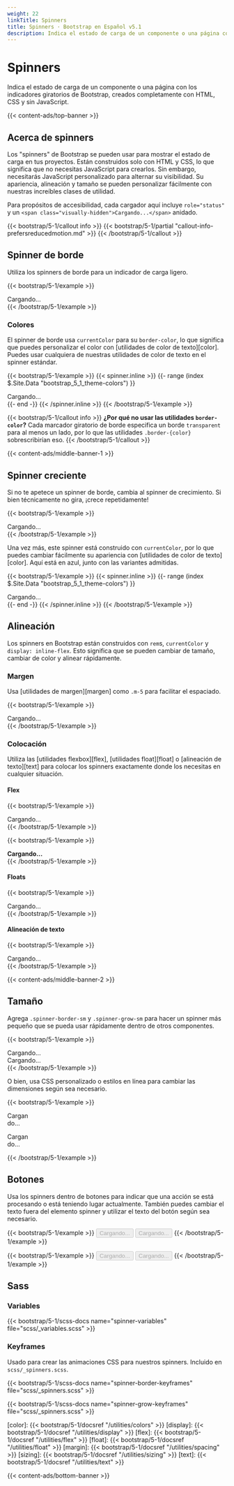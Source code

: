```yaml
---
weight: 22
linkTitle: Spinners
title: Spinners · Bootstrap en Español v5.1
description: Indica el estado de carga de un componente o una página con los indicadores giratorios de Bootstrap, creados completamente con HTML, CSS y sin JavaScript.
---
```


# Spinners

Indica el estado de carga de un componente o una página con los indicadores giratorios de Bootstrap, creados completamente con HTML, CSS y sin JavaScript.

{{< content-ads/top-banner >}}

## Acerca de spinners

Los "spinners" de Bootstrap se pueden usar para mostrar el estado de carga en tus proyectos. Están construidos solo con HTML y CSS, lo que significa que no necesitas JavaScript para crearlos. Sin embargo, necesitarás JavaScript personalizado para alternar su visibilidad. Su apariencia, alineación y tamaño se pueden personalizar fácilmente con nuestras increíbles clases de utilidad.

Para propósitos de accesibilidad, cada cargador aquí incluye `role="status"` y un `<span class="visually-hidden">Cargando...</span>` anidado.

{{< bootstrap/5-1/callout info >}}
{{< bootstrap/5-1/partial "callout-info-prefersreducedmotion.md" >}}
{{< /bootstrap/5-1/callout >}}

## Spinner de borde

Utiliza los spinners de borde para un indicador de carga ligero.

{{< bootstrap/5-1/example >}}
<div class="spinner-border" role="status">
  <span class="visually-hidden">Cargando...</span>
</div>
{{< /bootstrap/5-1/example >}}

### Colores

El spinner de borde usa `currentColor` para su `border-color`, lo que significa que puedes personalizar el color con [utilidades de color de texto][color]. Puedes usar cualquiera de nuestras utilidades de color de texto en el spinner estándar.

{{< bootstrap/5-1/example >}}
{{< spinner.inline >}}
{{- range (index $.Site.Data "bootstrap_5_1_theme-colors") }}
<div class="spinner-border text-{{ .name }}" role="status">
  <span class="visually-hidden">Cargando...</span>
</div>
{{- end -}}
{{< /spinner.inline >}}
{{< /bootstrap/5-1/example >}}

{{< bootstrap/5-1/callout info >}}
**¿Por qué no usar las utilidades `border-color`?** Cada marcador giratorio de borde especifica un borde `transparent` para al menos un lado, por lo que las utilidades `.border-{color}` sobrescribirían eso.
{{< /bootstrap/5-1/callout >}}

{{< content-ads/middle-banner-1 >}}

## Spinner creciente

Si no te apetece un spinner de borde, cambia al spinner de crecimiento. Si bien técnicamente no gira, ¡crece repetidamente!

{{< bootstrap/5-1/example >}}
<div class="spinner-grow" role="status">
  <span class="visually-hidden">Cargando...</span>
</div>
{{< /bootstrap/5-1/example >}}

Una vez más, este spinner está construido con `currentColor`, por lo que puedes cambiar fácilmente su apariencia con [utilidades de color de texto][color]. Aquí está en azul, junto con las variantes admitidas.

{{< bootstrap/5-1/example >}}
{{< spinner.inline >}}
{{- range (index $.Site.Data "bootstrap_5_1_theme-colors") }}
<div class="spinner-grow text-{{ .name }}" role="status">
  <span class="visually-hidden">Cargando...</span>
</div>
{{- end -}}
{{< /spinner.inline >}}
{{< /bootstrap/5-1/example >}}

## Alineación

Los spinners en Bootstrap están construidos con `rem`s, `currentColor` y `display: inline-flex`. Esto significa que se pueden cambiar de tamaño, cambiar de color y alinear rápidamente.

### Margen

Usa [utilidades de margen][margen] como `.m-5` para facilitar el espaciado.

{{< bootstrap/5-1/example >}}
<div class="spinner-border m-5" role="status">
  <span class="visually-hidden">Cargando...</span>
</div>
{{< /bootstrap/5-1/example >}}

### Colocación

Utiliza las [utilidades flexbox][flex], [utilidades float][float] o [alineación de texto][text] para colocar los spinners exactamente donde los necesitas en cualquier situación.

#### Flex

{{< bootstrap/5-1/example >}}
<div class="d-flex justify-content-center">
  <div class="spinner-border" role="status">
    <span class="visually-hidden">Cargando...</span>
  </div>
</div>
{{< /bootstrap/5-1/example >}}

{{< bootstrap/5-1/example >}}
<div class="d-flex align-items-center">
  <strong>Cargando...</strong>
  <div class="spinner-border ms-auto" role="status" aria-hidden="true"></div>
</div>
{{< /bootstrap/5-1/example >}}

#### Floats

{{< bootstrap/5-1/example >}}
<div class="clearfix">
  <div class="spinner-border float-end" role="status">
    <span class="visually-hidden">Cargando...</span>
  </div>
</div>
{{< /bootstrap/5-1/example >}}

#### Alineación de texto

{{< bootstrap/5-1/example >}}
<div class="text-center">
  <div class="spinner-border" role="status">
    <span class="visually-hidden">Cargando...</span>
  </div>
</div>
{{< /bootstrap/5-1/example >}}

{{< content-ads/middle-banner-2 >}}

## Tamaño

Agrega `.spinner-border-sm` y `.spinner-grow-sm` para hacer un spinner más pequeño que se pueda usar rápidamente dentro de otros componentes.

{{< bootstrap/5-1/example >}}
<div class="spinner-border spinner-border-sm" role="status">
  <span class="visually-hidden">Cargando...</span>
</div>
<div class="spinner-grow spinner-grow-sm" role="status">
  <span class="visually-hidden">Cargando...</span>
</div>
{{< /bootstrap/5-1/example >}}

O bien, usa CSS personalizado o estilos en línea para cambiar las dimensiones según sea necesario.

{{< bootstrap/5-1/example >}}
<div class="spinner-border" style="width: 3rem; height: 3rem;" role="status">
  <span class="visually-hidden">Cargando...</span>
</div>
<div class="spinner-grow" style="width: 3rem; height: 3rem;" role="status">
  <span class="visually-hidden">Cargando...</span>
</div>
{{< /bootstrap/5-1/example >}}

## Botones

Usa los spinners dentro de botones para indicar que una acción se está procesando o está teniendo lugar actualmente. También puedes cambiar el texto fuera del elemento spinner y utilizar el texto del botón según sea necesario.

{{< bootstrap/5-1/example >}}
<button class="btn btn-primary" type="button" disabled>
  <span class="spinner-border spinner-border-sm" role="status" aria-hidden="true"></span>
  <span class="visually-hidden">Cargando...</span>
</button>
<button class="btn btn-primary" type="button" disabled>
  <span class="spinner-border spinner-border-sm" role="status" aria-hidden="true"></span>
  Cargando...
</button>
{{< /bootstrap/5-1/example >}}

{{< bootstrap/5-1/example >}}
<button class="btn btn-primary" type="button" disabled>
  <span class="spinner-grow spinner-grow-sm" role="status" aria-hidden="true"></span>
  <span class="visually-hidden">Cargando...</span>
</button>
<button class="btn btn-primary" type="button" disabled>
  <span class="spinner-grow spinner-grow-sm" role="status" aria-hidden="true"></span>
  Cargando...
</button>
{{< /bootstrap/5-1/example >}}

## Sass

### Variables

{{< bootstrap/5-1/scss-docs name="spinner-variables" file="scss/_variables.scss" >}}

### Keyframes

Usado para crear las animaciones CSS para nuestros spinners. Incluido en `scss/_spinners.scss`.

{{< bootstrap/5-1/scss-docs name="spinner-border-keyframes" file="scss/_spinners.scss" >}}

{{< bootstrap/5-1/scss-docs name="spinner-grow-keyframes" file="scss/_spinners.scss" >}}


[color]:   {{< bootstrap/5-1/docsref "/utilities/colors" >}}
[display]: {{< bootstrap/5-1/docsref "/utilities/display" >}}
[flex]:    {{< bootstrap/5-1/docsref "/utilities/flex" >}}
[float]:   {{< bootstrap/5-1/docsref "/utilities/float" >}}
[margin]:  {{< bootstrap/5-1/docsref "/utilities/spacing" >}}
[sizing]:  {{< bootstrap/5-1/docsref "/utilities/sizing" >}}
[text]:    {{< bootstrap/5-1/docsref "/utilities/text" >}}

{{< content-ads/bottom-banner >}}